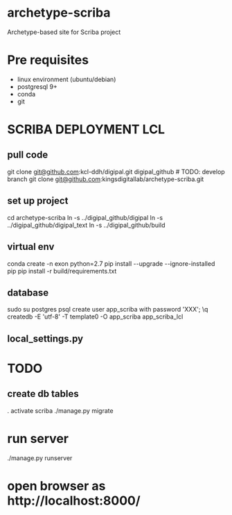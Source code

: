 # archetype-scriba
Archetype-based site for Scriba project

# Pre requisites

* linux environment (ubuntu/debian)
* postgresql 9+
* conda
* git

# SCRIBA DEPLOYMENT LCL

## pull code
git clone git@github.com:kcl-ddh/digipal.git digipal_github # TODO: develop branch
git clone git@github.com:kingsdigitallab/archetype-scriba.git
## set up project
cd archetype-scriba
ln -s ../digipal_github/digipal
ln -s ../digipal_github/digipal_text
ln -s ../digipal_github/build

## virtual env
conda create -n exon python=2.7 
pip install --upgrade --ignore-installed pip
pip install -r build/requirements.txt

## database
sudo su postgres
psql
create user app_scriba with password 'XXX';
\q
createdb -E 'utf-8' -T template0 -O app_scriba app_scriba_lcl

## local_settings.py
# TODO

## create db tables
. activate scriba
./manage.py migrate

# run server
./manage.py runserver

# open browser as http://localhost:8000/
